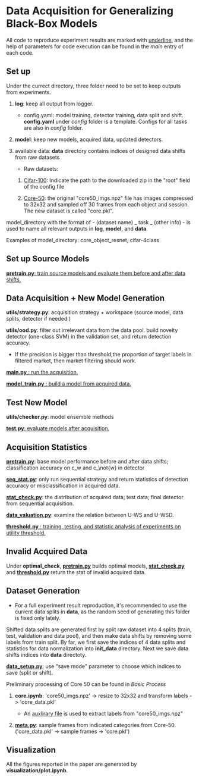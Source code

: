 # Data Acquisition for Generalizing Black-Box Models

All code to reproduce experiment results are marked with <ins>underline</ins>, and the help of parameters for code execution can be found in the *main* entry of each code. 

## Set up

Under the currect directory, three folder need to be set to keep outputs from experiments.

1. **log**: keep all output from logger.
    - config.yaml: model training, detector training, data split and shift. **config.yaml** under *config* folder is a template. Configs for all tasks are also in *config* folder.

2. **model**: keep new models, acquired data, updated detectors.   

3. available data: **data** directory contains indices of designed data shifts from raw datasets 

   - Raw datasets: 

    1. [Cifar-100](https://www.cs.toronto.edu/~kriz/cifar-100-python.tar.gz): Indicate the path to the downloaded zip in the "root" field of the config file

    2. [Core-50](http://bias.csr.unibo.it/maltoni/download/core50/core50_imgs.npz): the original "core50_imgs.npz" file has images compressed to 32x32 and sampled off 30 frames from each object and session. The new dataset is called "core.pkl". 

model_directory with the format of - (dataset name) _ task _ (other info) - is used to name all relevant outputs in **log**, **model**, and **data**. 

Examples of model_directory: core_object_resnet, cifar-4class

<!-- 4. **figure**: store some figures from check.py and stat_check.py -->

## Set up Source Models

<ins>**pretrain.py**: train source models and evaluate them before and after data shifts.</ins>

## Data Acquisition + New Model Generation

**utils/strategy.py**: acquisition strategy + workspace (source model, data splits, detector if needed.)

**utils/ood.py**: filter out irrelevant data from the data pool. build novelty detector (one-class SVM) in the validation set, and return detection accuracy.   

- If the precision is bigger than threshold,the proportion of target labels in filtered market, then market filtering should work.

<ins>**main.py** : run the acquisition.</ins>

<ins>**model_train.py** : build a model from acquired data.</ins>


## Test New Model

**utils/checker.py**: model ensemble methods

<ins>**test.py**: evaluate models after acquisition. </ins>


## Acquisition Statistics

<ins>**pretrain.py**</ins>: base model performance before and after data shifts; classification accuracy on c_w and c_\not{w} in detector

<ins>**seq_stat.py**</ins>: only run sequential strategy and return statistics of detection accuracy or misclassification in acquired data. 

<ins>**stat_check.py**</ins>: the distribution of acquired data; test data; final detector from sequential acquisition. 

<ins>**data_valuation.py**</ins>: examine the relation between U-WS and U-WSD. 

<ins>**threshold.py** : training, testing, and statistic analysis of experiments on utility threshold.</ins>

## Invalid Acquired Data

Under **optimal_check**, <ins>**pretrain.py**</ins> builds optimal models, <ins>**stat_check.py**</ins> and <ins>**threshold.py**</ins> return the stat of invalid acquired data.

## Dataset Generation

* For a full experiment result reproduction, it's recommended to use the current data splits in **data**, as the random seed of generating this folder is fixed only lately.

Shifted data splits are generated first by split raw dataset into 4 splits (train, test, validation and data pool), and then make data shifts by removing some labels from train split. By far, we first save the indices of 4 data splits and statistics for data normalization into **init_data** directory. Next we save data shifts indices into **data** directoty. 

<ins>**data_setup.py**</ins>: use "save mode" parameter to choose which indices to save (split or shift). 

Preliminary processing of Core 50 can be found in *Basic Process*
1. **core.ipynb**: 'core50_imgs.npz' -> resize to 32x32 and transform labels -> 'core_data.pkl'
    - An [auxlirary file](https://vlomonaco.github.io/core50/data/paths.pkl) is used to extract labels from "core50_imgs.npz"

2. <ins>**meta.py**</ins>: sample frames from indicated categories from Core-50. ('core_data.pkl' -> sample frames -> 'core.pkl')

## Visualization

All the figures reported in the paper are generated by **visualization/plot.ipynb**. 

